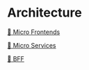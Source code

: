 # Architecture

[📜 Micro Frontends](https://martinfowler.com/articles/micro-frontends.html)

[📜 Micro Services](https://martinfowler.com/articles/microservices.html)

[📜 BFF](https://samnewman.io/patterns/architectural/bff/)
